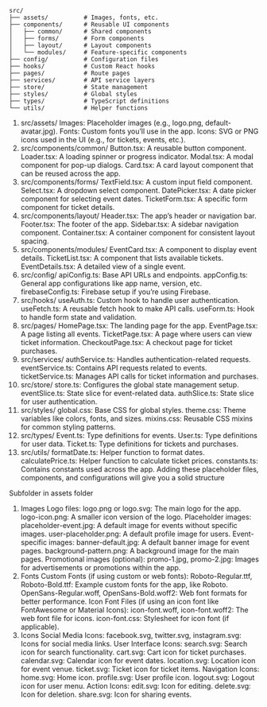 ```
src/
├── assets/          # Images, fonts, etc.
├── components/      # Reusable UI components
│   ├── common/      # Shared components
│   ├── forms/       # Form components
│   ├── layout/      # Layout components
│   └── modules/     # Feature-specific components
├── config/          # Configuration files
├── hooks/           # Custom React hooks
├── pages/           # Route pages
├── services/        # API service layers
├── store/           # State management
├── styles/          # Global styles
├── types/           # TypeScript definitions
└── utils/           # Helper functions
```

1. src/assets/
Images: Placeholder images (e.g., logo.png, default-avatar.jpg).
Fonts: Custom fonts you’ll use in the app.
Icons: SVG or PNG icons used in the UI (e.g., for tickets, events, etc.).
2. src/components/common/
Button.tsx: A reusable button component.
Loader.tsx: A loading spinner or progress indicator.
Modal.tsx: A modal component for pop-up dialogs.
Card.tsx: A card layout component that can be reused across the app.
3. src/components/forms/
TextField.tsx: A custom input field component.
Select.tsx: A dropdown select component.
DatePicker.tsx: A date picker component for selecting event dates.
TicketForm.tsx: A specific form component for ticket details.
4. src/components/layout/
Header.tsx: The app’s header or navigation bar.
Footer.tsx: The footer of the app.
Sidebar.tsx: A sidebar navigation component.
Container.tsx: A container component for consistent layout spacing.
5. src/components/modules/
EventCard.tsx: A component to display event details.
TicketList.tsx: A component that lists available tickets.
EventDetails.tsx: A detailed view of a single event.
6. src/config/
apiConfig.ts: Base API URLs and endpoints.
appConfig.ts: General app configurations like app name, version, etc.
firebaseConfig.ts: Firebase setup if you’re using Firebase.
7. src/hooks/
useAuth.ts: Custom hook to handle user authentication.
useFetch.ts: A reusable fetch hook to make API calls.
useForm.ts: Hook to handle form state and validation.
8. src/pages/
HomePage.tsx: The landing page for the app.
EventPage.tsx: A page listing all events.
TicketPage.tsx: A page where users can view ticket information.
CheckoutPage.tsx: A checkout page for ticket purchases.
9. src/services/
authService.ts: Handles authentication-related requests.
eventService.ts: Contains API requests related to events.
ticketService.ts: Manages API calls for ticket information and purchases.
10. src/store/
store.ts: Configures the global state management setup.
eventSlice.ts: State slice for event-related data.
authSlice.ts: State slice for user authentication.
11. src/styles/
global.css: Base CSS for global styles.
theme.css: Theme variables like colors, fonts, and sizes.
mixins.css: Reusable CSS mixins for common styling patterns.
12. src/types/
Event.ts: Type definitions for events.
User.ts: Type definitions for user data.
Ticket.ts: Type definitions for tickets and purchases.
13. src/utils/
formatDate.ts: Helper function to format dates.
calculatePrice.ts: Helper function to calculate ticket prices.
constants.ts: Contains constants used across the app.
Adding these placeholder files, components, and configurations will give you a solid structure 


Subfolder in assets folder
1. Images
Logo files:
logo.png or logo.svg: The main logo for the app.
logo-icon.png: A smaller icon version of the logo.
Placeholder images:
placeholder-event.jpg: A default image for events without specific images.
user-placeholder.png: A default profile image for users.
Event-specific images:
banner-default.jpg: A default banner image for event pages.
background-pattern.png: A background image for the main pages.
Promotional images (optional):
promo-1.jpg, promo-2.jpg: Images for advertisements or promotions within the app.
2. Fonts
Custom Fonts (if using custom or web fonts):
Roboto-Regular.ttf, Roboto-Bold.ttf: Example custom fonts for the app, like Roboto.
OpenSans-Regular.woff, OpenSans-Bold.woff2: Web font formats for better performance.
Icon Font Files (if using an icon font like FontAwesome or Material Icons):
icon-font.woff, icon-font.woff2: The web font file for icons.
icon-font.css: Stylesheet for icon font (if applicable).
3. Icons
Social Media Icons:
facebook.svg, twitter.svg, instagram.svg: Icons for social media links.
User Interface Icons:
search.svg: Search icon for search functionality.
cart.svg: Cart icon for ticket purchases.
calendar.svg: Calendar icon for event dates.
location.svg: Location icon for event venue.
ticket.svg: Ticket icon for ticket items.
Navigation Icons:
home.svg: Home icon.
profile.svg: User profile icon.
logout.svg: Logout icon for user menu.
Action Icons:
edit.svg: Icon for editing.
delete.svg: Icon for deletion.
share.svg: Icon for sharing events.